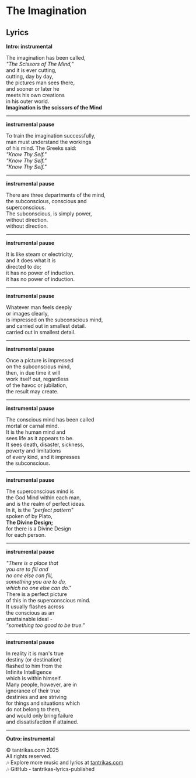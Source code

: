 # The Imagination

## Lyrics

**Intro: instrumental**

The imagination has been called,\
*"The Scissors of The Mind,"*\
and it is ever cutting,\
cutting, day by day,\
the pictures man sees there,\
and sooner or later he\
meets his own creations\
in his outer world.\
**Imagination is the scissors of the Mind**

------------------------------------------------------------------------

**instrumental pause**

To train the imagination successfully,\
man must understand the workings\
of his mind. The Greeks said:\
*"Know Thy Self."*\
*"Know Thy Self."*\
*"Know Thy Self."*

------------------------------------------------------------------------

**instrumental pause**

There are three departments of the mind,\
the subconscious, conscious and\
superconscious.\
The subconscious, is simply power,\
without direction.\
without direction.

------------------------------------------------------------------------

**instrumental pause**

It is like steam or electricity,\
and it does what it is\
directed to do;\
it has no power of induction.\
it has no power of induction.

------------------------------------------------------------------------

**instrumental pause**

Whatever man feels deeply\
or images clearly,\
is impressed on the subconscious mind,\
and carried out in smallest detail.\
carried out in smallest detail.

------------------------------------------------------------------------

**instrumental pause**

Once a picture is impressed\
on the subconscious mind,\
then, in due time it will\
work itself out, regardless\
of the havoc or jubilation,\
the result may create.

------------------------------------------------------------------------

**instrumental pause**

The conscious mind has been called\
mortal or carnal mind.\
It is the human mind and\
sees life as it appears to be.\
It sees death, disaster, sickness,\
poverty and limitations\
of every kind, and it impresses\
the subconscious.

------------------------------------------------------------------------

**instrumental pause**

The superconscious mind is\
the God Mind within each man,\
and is the realm of perfect ideas.\
In it, is the *"perfect pattern"*\
spoken of by Plato,\
**The Divine Design;**\
for there is a Divine Design\
for each person.

------------------------------------------------------------------------

**instrumental pause**

*"There is a place that\
you are to fill and\
no one else can fill,\
something you are to do,\
which no one else can do."*\
There is a perfect picture\
of this in the superconscious mind.\
It usually flashes across\
the conscious as an\
unattainable ideal -\
*"something too good to be true."*

------------------------------------------------------------------------

**instrumental pause**

In reality it is man's true\
destiny (or destination)\
flashed to him from the\
Infinite Intelligence\
which is within himself.\
Many people, however, are in\
ignorance of their true\
destinies and are striving\
for things and situations which\
do not belong to them,\
and would only bring failure\
and dissatisfaction if attained.

------------------------------------------------------------------------

**Outro: instrumental**

© tantrikas.com 2025\
All rights reserved.\
🎶 Explore more music and lyrics at
[tantrikas.com](https://tantrikas.com)\
🎶 GitHub - tantrikas-lyrics-published
